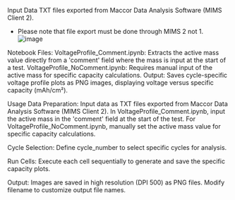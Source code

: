 Input Data
  TXT files exported from Maccor Data Analysis Software (MIMS Client 2).
* Please note that file export must be done through MIMS 2 not 1.
![image](https://github.com/user-attachments/assets/77af57e6-c61b-424c-9b1e-13e58c7e4f37)

Notebook Files:
  VoltageProfile_Comment.ipynb: Extracts the active mass value directly from a 'comment' field where the mass is input at the start of a test.
  VoltageProfile_NoComment.ipynb: Requires manual input of the active mass for specific capacity calculations.
Output: Saves cycle-specific voltage profile plots as PNG images, displaying voltage versus specific capacity (mAh/cm²).

Usage
  Data Preparation:
    Input data as TXT files exported from Maccor Data Analysis Software (MIMS Client 2).
    In VoltageProfile_Comment.ipynb, input the active mass in the 'comment' field at the start of the test.
    For VoltageProfile_NoComment.ipynb, manually set the active mass value for specific capacity calculations.

Cycle Selection: Define cycle_number to select specific cycles for analysis.

Run Cells: Execute each cell sequentially to generate and save the specific capacity plots.

Output: Images are saved in high resolution (DPI 500) as PNG files. Modify filename to customize output file names.    
